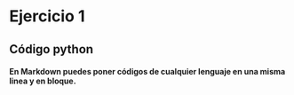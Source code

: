 # Ejercicio 1

## Código python

#### En Markdown puedes poner códigos de cualquier lenguaje en una misma linea y en bloque.
